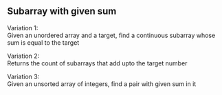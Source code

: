 ## Subarray with given sum

Variation 1:  
Given an unordered array and a target, find a continuous subarray whose sum is equal to the target

Variation 2:  
Returns the count of subarrays that add upto the target number

Variation 3:  
Given an unsorted array of integers, find a pair with given sum in it

